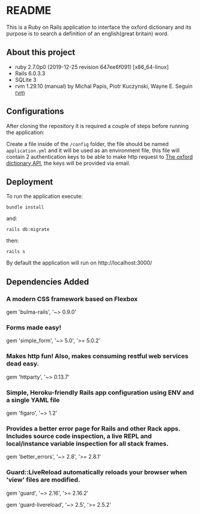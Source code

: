 # README #

This is a Ruby on Rails application to interface the oxford dictionary and its purpose is to search a definition of an english(great britain) word.

## About this project ##

* ruby 2.7.0p0 (2019-12-25 revision 647ee6f091) [x86_64-linux]
* Rails 6.0.3.3
* SQLite 3
* rvm 1.29.10 (manual) by Michal Papis, Piotr Kuczynski, Wayne E. Seguin [rvm](https://rvm.io)

## Configurations ##

After cloning the repository it is required a couple of steps before running the application:

Create a file inside of the `/config` folder, the file should be named `application.yml` and it will be used as an environment file, this file will contain 2 authentication keys to be able to make http request to [The oxford dictionary API](https://developer.oxforddictionaries.com/documentation), the keys will be provided via email.


## Deployment ##

To run the application execute:

```terminal
bundle install
```

and:

```terminal
rails db:migrate
```

then:

```terminal
rails s
```

By default the application will run on http://localhost:3000/

## Dependencies Added ##

### A modern CSS framework based on Flexbox
gem 'bulma-rails', '~> 0.9.0'
### Forms made easy!
gem 'simple_form', '~> 5.0', '>= 5.0.2'
### Makes http fun! Also, makes consuming restful web services dead easy.
gem 'httparty', '~> 0.13.7'
### Simple, Heroku-friendly Rails app configuration using ENV and a single YAML file
gem 'figaro', '~> 1.2'
### Provides a better error page for Rails and other Rack apps. Includes source code inspection, a live REPL and local/instance variable inspection for all stack frames.
  gem 'better_errors', '~> 2.8', '>= 2.8.1'
### Guard::LiveReload automatically reloads your browser when 'view' files are modified.
gem 'guard', '~> 2.16', '>= 2.16.2'

gem 'guard-livereload', '~> 2.5', '>= 2.5.2'
